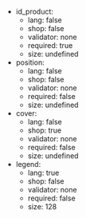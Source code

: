  * id_product:
    * lang: false
    * shop: false
    * validator: none
    * required: true
    * size: undefined
 * position:
    * lang: false
    * shop: false
    * validator: none
    * required: false
    * size: undefined
 * cover:
    * lang: false
    * shop: true
    * validator: none
    * required: false
    * size: undefined
 * legend:
    * lang: true
    * shop: false
    * validator: none
    * required: false
    * size: 128
